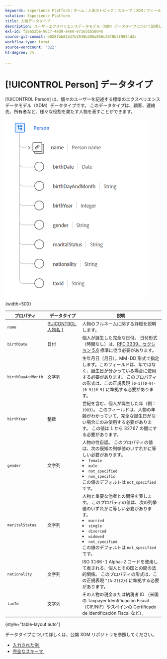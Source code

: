 ```yaml
---
keywords: Experience Platform；ホーム；人気のトピック；スキーマ；XDM；フィールド；スキーマ；スキーマ；ユーザー；データタイプ；データタイプ；データタイプ；
solution: Experience Platform
title: 人物データタイプ
description: ユーザーエクスペリエンスデータモデル（XDM）データタイプについて説明します。
exl-id: f28a52be-90c7-4ed0-a460-97165bb58046
source-git-commit: e028fbb82b37b3940b308a860c26f8b5f9884d3a
workflow-type: tm+mt
source-wordcount: '322'
ht-degree: 7%

---
```


# [!UICONTROL Person] データタイプ

[!UICONTROL Person] は、個々のユーザーを記述する標準のエクスペリエンスデータモデル（XDM）データタイプです。 このデータタイプは、顧客、連絡先、所有者など、様々な役割を果たす人物を表すことができます。

![person 画像 &#x200B;](../images/data-types/person.PNG){width=500}

| プロパティ | データタイプ | 説明 |
| --- | --- | --- |
| `name` | [[!UICONTROL &#x200B; 人物名 &#x200B;]](./person-name.md) | 人物のフルネームに関する詳細を説明します。 |
| `birthDate` | 日付 | 個人が誕生した完全な日付。 日付形式（時間なし）は、[RFC 3339、セクション 5.6](https://tools.ietf.org/html/rfc3339#section-5.6) 標準に従う必要があります。 |
| `birthDayAndMonth` | 文字列 | 生年月日（月日）。MM-DD 形式で指定します。このフィールドは、年ではなく、誕生日が分かっている場合に使用する必要があります。 このプロパティの形式は、この正規表現 `[0-1][0-9]-[0-9][0-9]` に準拠する必要があります。 |
| `birthYear` | 整数 | 世紀を含む、個人が誕生した年（例：`1983`）。 このフィールドは、人物の年齢がわかっていて、完全な誕生日がない場合にのみ使用する必要があります。 この値は 1 から 32767 の間にする必要があります。 |
| `gender` | 文字列 | 人物の性自認。 このプロパティの値は、次の既知の列挙値のいずれかに等しい必要があります。 <li> `female` </li> <li> `male` </li> <li> `not_specified` </li> <li> `non_specific` </li> この値のデフォルトは `not_specified` です。 |
| `maritalStatus` | 文字列 | 人物と重要な他者との関係を表します。 このプロパティの値は、次の列挙値のいずれかに等しい必要があります。 <li> `married` </li> <li> `single` </li> <li> `divorced` </li> <li> `widowed` </li> <li> `not_specified` </li> この値のデフォルトは `not_specified` です。 |
| `nationality` | 文字列 | ISO 3166-1 Alpha-2 コードを使用して表される、個人とその国との間の法的関係。 このプロパティの形式は、この正規表現 `^[A-Z]{2}$` に準拠する必要があります。 |
| `taxId` | 文字列 | その人物の税金または納税者 ID （米国の Taxpayer Identificación Fiscal （CIF/NIF）やスペインの Certificado de Identificación Fiscal など）。 |

{style="table-layout:auto"}

データタイプについて詳しくは、公開 XDM リポジトリを参照してください。

* [&#x200B; 入力された例 &#x200B;](https://github.com/adobe/xdm/blob/master/components/datatypes/person/person.example.1.json)
* [&#x200B; 完全なスキーマ &#x200B;](https://github.com/adobe/xdm/blob/master/components/datatypes/person/person.schema.json)
